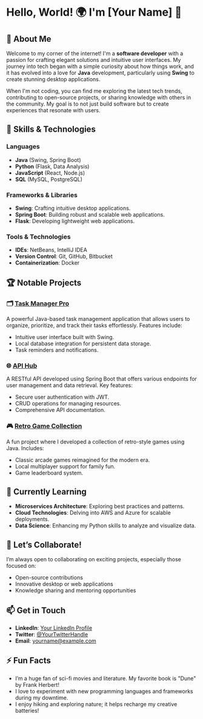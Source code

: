 # Hello, World! 🌍 I'm [Your Name] 👋

## 🌟 About Me
Welcome to my corner of the internet! I'm a **software developer** with a passion for crafting elegant solutions and intuitive user interfaces. My journey into tech began with a simple curiosity about how things work, and it has evolved into a love for **Java** development, particularly using **Swing** to create stunning desktop applications.

When I'm not coding, you can find me exploring the latest tech trends, contributing to open-source projects, or sharing knowledge with others in the community. My goal is to not just build software but to create experiences that resonate with users.

## 🚀 Skills & Technologies
### Languages
- **Java** (Swing, Spring Boot)
- **Python** (Flask, Data Analysis)
- **JavaScript** (React, Node.js)
- **SQL** (MySQL, PostgreSQL)

### Frameworks & Libraries
- **Swing**: Crafting intuitive desktop applications.
- **Spring Boot**: Building robust and scalable web applications.
- **Flask**: Developing lightweight web applications.

### Tools & Technologies
- **IDEs**: NetBeans, IntelliJ IDEA
- **Version Control**: Git, GitHub, Bitbucket
- **Containerization**: Docker

## 🏆 Notable Projects
### 🗂️ [Task Manager Pro](https://github.com/yourusername/task-manager)
A powerful Java-based task management application that allows users to organize, prioritize, and track their tasks effortlessly. Features include:
- Intuitive user interface built with Swing.
- Local database integration for persistent data storage.
- Task reminders and notifications.

### 🌐 [API Hub](https://github.com/yourusername/api-hub)
A RESTful API developed using Spring Boot that offers various endpoints for user management and data retrieval. Key features:
- Secure user authentication with JWT.
- CRUD operations for managing resources.
- Comprehensive API documentation.

### 🎮 [Retro Game Collection](https://github.com/yourusername/retro-games)
A fun project where I developed a collection of retro-style games using Java. Includes:
- Classic arcade games reimagined for the modern era.
- Local multiplayer support for family fun.
- Game leaderboard system.

## 🌱 Currently Learning
- **Microservices Architecture**: Exploring best practices and patterns.
- **Cloud Technologies**: Delving into AWS and Azure for scalable deployments.
- **Data Science**: Enhancing my Python skills to analyze and visualize data.

## 🤝 Let’s Collaborate!
I’m always open to collaborating on exciting projects, especially those focused on:
- Open-source contributions
- Innovative desktop or web applications
- Knowledge sharing and mentoring opportunities

## 📫 Get in Touch
- **LinkedIn**: [Your LinkedIn Profile](https://linkedin.com/in/yourname)
- **Twitter**: [@YourTwitterHandle](https://twitter.com/yourhandle)
- **Email**: yourname@example.com

## ⚡ Fun Facts
- I’m a huge fan of sci-fi movies and literature. My favorite book is "Dune" by Frank Herbert! 
- I love to experiment with new programming languages and frameworks during my downtime.
- I enjoy hiking and exploring nature; it helps recharge my creative batteries!
